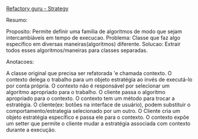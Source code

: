 [Refactory guru - Strategy](https://refactoring.guru/pt-br/design-patterns/strategy/)

Resumo:

Proposito: Permite definir uma família de algoritmos de modo que sejam intercambiáveis em tempo de execucao.
Problema: Classe que faz algo específico em diversas maneiras(algoritmos) diferente.
Solucao: Extrair todos esses algoritmos/maneiras para classes separadas.


Anotacoes:

A classe original que precisa ser refatorada 'e chamada contexto.
O contexto delega o trabalho para um objeto estratégia ao invés de executá-lo por conta própria.
O contexto não é responsável por selecionar um algoritmo apropriado para o trabalho.
O cliente passa o algoritmo apropriado para o contexto.
O contexto tem um método para trocar a estratégia.
O cliente(ex: botões na interface de usuário), podem substituir o comportamento/estrategia selecionado por um outro.
O Cliente cria um objeto estratégia específico e passa ele para o contexto. O contexto expõe um setter que permite o cliente mudar a estratégia associada com contexto durante a execução.

